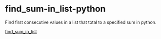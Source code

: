# find_sum-in_list-python

Find first consecutive values in a list that total to a specified sum in python.<br/>

[find_sum_in_list](..)



